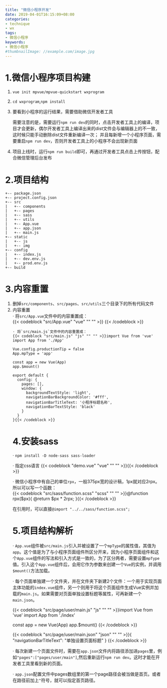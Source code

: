 ```yaml
---
title: "微信小程序开发"
date: 2019-04-01T16:15:09+08:00
categories:
- technique
- wx
tags:
- 微信小程序
keywords:
- 微信小程序
#thumbnailImage: //example.com/image.jpg
---
```


<!--more-->

<!-- toc -->

# 1.微信小程序项目构建

1. `vue init mpvue/mpvue-quickstart wxprogram`
2. `cd wxprogram`,`npm install`
3. 要看到小程序的运行结果，需要借助微信开发者工具  

    需要注意的是，需要运行`npm run dev`的同时，点击开发者工具上的编译，项目才会更新，偶尔开发者工具上编译出来的dist文件会与编辑器上的不一致，这时候只能手动删除dist文件重新编译一次；
    并且每新增一个小程序页面，需要重启`npm run dev`，否则开发者工具上的小程序不会出现新页面

4. 项目上线时，运行`npm run build`即可，再通过开发者工具点击上传按钮，配合微信管理后台发布  

# 2.项目结构
    +-- package.json
    +-- project.config.json
    +-- src
    |   +-- components
    |   +-- pages
    |   +-- sass
    |   +-- utils
    |   +-- App.vue
    |   +-- app.json
    |   +-- main.js
    +-- static
    |   +-- js
    |   +-- img
    +-- config
    |   +-- index.js
    |   +-- dev.env.js
    |   +-- prod.env.js
    +-- build

# 3.内容重置

1. 删掉`src/components`、`src/pages`、`src/utils`三个目录下的所有代码文件
2. 内容重置  
· 将`src/App.vue`文件中的内容重置成：  
{{< codeblock "src/App.vue" "vue" "" "" >}}<script>
export default {}
</script>

<style>
</style>{{< /codeblock >}}

    · 将`src/main.js`文件中的内容重置成：
    {{< codeblock "src/main.js" "js" "" "" >}}import Vue from 'vue'
    import App from './App'

    Vue.config.productionTip = false
    App.mpType = 'app'

    const app = new Vue(App)
    app.$mount()

    export default {
      config: {
        pages: [],
        window: {
          backgroundTextStyle: 'light',
          navigationBarBackgroundColor: '#fff',
          navigationBarTitleText: '小程序标题名称',
          navigationBarTextStyle: 'black'
        }
      }
    }{{< /codeblock >}}


# 4.安装sass
  · `npm install -D node-sass sass-loader`  

  · 指定css语言
{{< codeblock "demo.vue" "vue" "" "" >}}<style scoped lang="scss"></style>{{< /codeblock >}}  

  · 微信小程序中有自己的单位`rpx`，一般375px宽的设计稿，1px就对应2rpx。所以可以写一个函数：  
  {{< codeblock "src/sass/function.scss" "scss" "" "" >}}@function rpx($px){
    @return $px * 2rpx; 
}{{< /codeblock >}}  

在引用时，可以直接`@import "../../sass/function.scss";`

# 5.项目结构解析

· `App.vue`组件被`src/main.js`引入并被设置了一个`mpType`的属性值，其值为`app`。这个值是为了与小程序页面组件所区分开来，因为小程序页面组件和这个`App.vue`组件的写法和引入方式是一致的，为了区分两者，需要设置`mpType`值。引入这个`App.vue`组件后，会用它作为参数来创建一个`Vue`的实例，并调用`$mount()`方法加载。  

· 每个页面单独建一个文件夹，并在文件夹下新建2个文件：一个用于实现页面主体功能的`index.vue`组件，另一个则用于将这个页面组件生成Vue实例并加载的`main.js`。如果需要对页面单独设置标题等属性，可再新建一个`main.json`。  

  {{< codeblock "src/page/user/main.js" "js" "" "" >}}import Vue from 'vue'
import App from './index'

const app = new Vue(App)
app.$mount()
{{< /codeblock >}} 

  {{< codeblock "src/page/user/main.json" "json" "" "" >}}{
  "navigationBarTitleText": "单独设置页面标题"
}
{{< /codeblock >}}   

· 每次新建一个页面文件时，需要在`app.json`文件内将路径添加进`pages`里，例如`"pages":["pages/user/main"]`,然后重新运行`npm run dev`。这时才能在开发者工具里看到新的页面。  

· `app.json`配置文件中pages数组里的第一个page路径会被当做是首页。或者在路径前加上`^`符号，就可以指定首页路径。